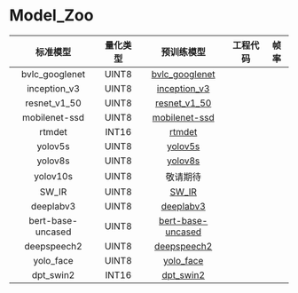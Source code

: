 # Model_Zoo

标准模型|量化类型|预训练模型|工程代码|帧率|
:---:|:---:|:---:|:---:|:---:|
bvlc_googlenet|UINT8|[bvlc_googlenet](https://pan.baidu.com/s/1KEbeTpKqGjho6UcGvHNzoQ?pwd=kcdz)
inception_v3|UINT8|[inception_v3](https://pan.baidu.com/s/1apNqNE1vSu9iFhxhEYr9Cg?pwd=7po8)
resnet_v1_50|UINT8|[resnet_v1_50](https://pan.baidu.com/s/18inGdun6o0dcaQP8xOb-Hw?pwd=5phx)
mobilenet-ssd|UINT8|[mobilenet-ssd](https://pan.baidu.com/s/1-CCs1W1Z3Mx5x0DrJFqCGA?pwd=4bee)
rtmdet|INT16|[rtmdet](https://pan.baidu.com/s/1UgNZ_Q46cbv_spAlBq70WA?pwd=q4lv)
yolov5s|UINT8|[yolov5s](https://pan.baidu.com/s/1IiVW6kYD3pFZidl5dbRnfQ?pwd=aro4) 
yolov8s|UINT8|[yolov8s](https://pan.baidu.com/s/1BiAoqCqf6cT85Jpyc88Rlg?pwd=3w13)
yolov10s|UINT8|敬请期待
SW_IR|UINT8|[SW_IR](https://pan.baidu.com/s/1V76oajpIfIENZvHPObbSyw?pwd=hjsb)
deeplabv3|UINT8|[deeplabv3](https://pan.baidu.com/s/1wLG_iGpiTkJnVKp-GDMkbw?pwd=m7uv)
bert-base-uncased|UINT8|[bert-base-uncased](https://pan.baidu.com/s/1Gx7FNIPFehyZUrc6oV7nhg?pwd=wh4q)
deepspeech2|UINT8|[deepspeech2](https://pan.baidu.com/s/1muhDoxgfymLTLSsjicTvfQ?pwd=1flo)
yolo_face|UINT8|[yolo_face](https://pan.baidu.com/s/1iUONWpeyuAnSubKW8-Z0Xg?pwd=n2ta)
dpt_swin2|INT16|[dpt_swin2](https://pan.baidu.com/s/1H13l4JQp9HpnmyuiJKboOA?pwd=vsnp)



